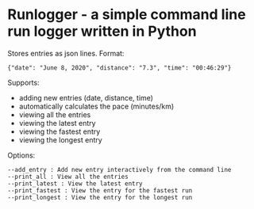 # Runlogger - a simple command line run logger written in Python

Stores entries as json lines. Format:
```
{"date": "June 8, 2020", "distance": "7.3", "time": "00:46:29"}
```

Supports:
* adding new entries (date, distance, time)
* automatically calculates the pace (minutes/km)
* viewing all the entries
* viewing the latest entry
* viewing the fastest entry
* viewing the longest entry

Options:
```
--add_entry : Add new entry interactively from the command line
--print_all : View all the entries
--print_latest : View the latest entry
--print_fastest : View the entry for the fastest run
--print_longest : View the entry for the longest run
```

